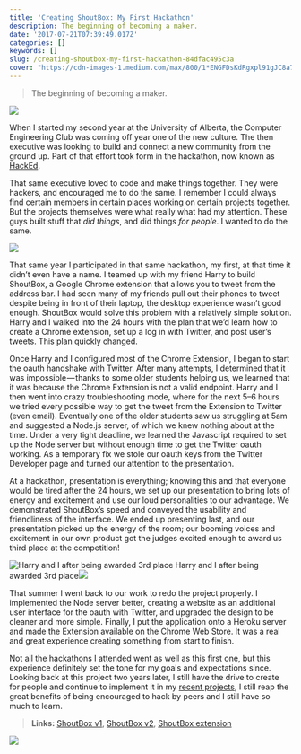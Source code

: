 ```yaml
---
title: 'Creating ShoutBox: My First Hackathon'
description: The beginning of becoming a maker.
date: '2017-07-21T07:39:49.017Z'
categories: []
keywords: []
slug: /creating-shoutbox-my-first-hackathon-84dfac495c3a
cover: "https://cdn-images-1.medium.com/max/800/1*ENGFDsKdRgxpl91gJC8a7w.png"
---
```


> The beginning of becoming a maker.

![](https://cdn-images-1.medium.com/max/800/1*ENGFDsKdRgxpl91gJC8a7w.png)

When I started my second year at the University of Alberta, the Computer Engineering Club was coming off year one of the new culture. The then executive was looking to build and connect a new community from the ground up. Part of that effort took form in the hackathon, now known as [HackEd](http://hacked.compeclub.com).

That same executive loved to code and make things together. They were hackers, and encouraged me to do the same. I remember I could always find certain members in certain places working on certain projects together. But the projects themselves were what really what had my attention. These guys built stuff that _did things_, and did things _for people_. I wanted to do the same.

![](https://cdn-images-1.medium.com/max/800/1*ENGFDsKdRgxpl91gJC8a7w.png)

That same year I participated in that same hackathon, my first, at that time it didn’t even have a name. I teamed up with my friend Harry to build ShoutBox, a Google Chrome extension that allows you to tweet from the address bar. I had seen many of my friends pull out their phones to tweet despite being in front of their laptop, the desktop experience wasn’t good enough. ShoutBox would solve this problem with a relatively simple solution. Harry and I walked into the 24 hours with the plan that we’d learn how to create a Chrome extension, set up a log in with Twitter, and post user’s tweets. This plan quickly changed.

Once Harry and I configured most of the Chrome Extension, I began to start the oauth handshake with Twitter. After many attempts, I determined that it was impossible — thanks to some older students helping us, we learned that it was because the Chrome Extension is not a valid endpoint. Harry and I then went into crazy troubleshooting mode, where for the next 5–6 hours we tried every possible way to get the tweet from the Extension to Twitter (even email). Eventually one of the older students saw us struggling at 5am and suggested a Node.js server, of which we knew nothing about at the time. Under a very tight deadline, we learned the Javascript required to set up the Node server but without enough time to get the Twitter oauth working. As a temporary fix we stole our oauth keys from the Twitter Developer page and turned our attention to the presentation.

At a hackathon, presentation is everything; knowing this and that everyone would be tired after the 24 hours, we set up our presentation to bring lots of energy and excitement and use our loud personalities to our advantage. We demonstrated ShoutBox’s speed and conveyed the usability and friendliness of the interface. We ended up presenting last, and our presentation picked up the energy of the room; our booming voices and excitement in our own product got the judges excited enough to award us third place at the competition!

![Harry and I after being awarded 3rd place](https://cdn-images-1.medium.com/max/800/0*eywW2ZPV3xutxCua.)
Harry and I after being awarded 3rd place![](https://cdn-images-1.medium.com/max/800/1*ENGFDsKdRgxpl91gJC8a7w.png)

That summer I went back to our work to redo the project properly. I implemented the Node server better, creating a website as an additional user interface for the oauth with Twitter, and upgraded the design to be cleaner and more simple. Finally, I put the application onto a Heroku server and made the Extension available on the Chrome Web Store. It was a real and great experience creating something from start to finish.

Not all the hackathons I attended went as well as this first one, but this experience definitely set the tone for my goals and expectations since. Looking back at this project two years later, I still have the drive to create for people and continue to implement it in my [recent projects](https://medium.com/building-for-people-blindglasses-c6dbd9e6f9a7), I still reap the great benefits of being encouraged to hack by peers and I still have so much to learn.

> **Links:** [ShoutBox v1](https://github.com/HarryPahwa/Shoutbox.Finale), [ShoutBox v2](https://github.com/ShoutBoxExtension), [ShoutBox extension](https://chrome.google.com/webstore/detail/shoutbox/hbliaedcoikjfcdlebnmkhemofblkamc)

![](https://cdn-images-1.medium.com/max/800/1*ENGFDsKdRgxpl91gJC8a7w.png)